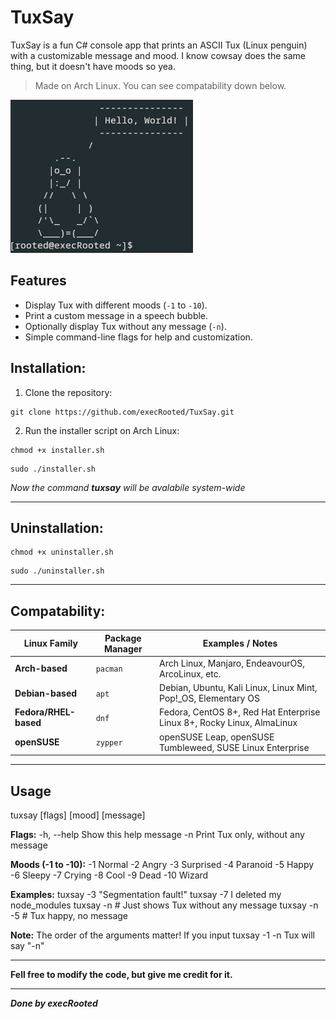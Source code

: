 # TuxSay

TuxSay is a fun C# console app that prints an ASCII Tux (Linux penguin) with a customizable message and mood. I know cowsay does the same thing, but it doesn't have moods so yea.

> Made on Arch Linux. You can see compatability down below.


![Tuxy saying Hello, World!](photos/tuxsay.png)



## Features

- Display Tux with different moods (`-1` to `-10`).  
- Print a custom message in a speech bubble.  
- Optionally display Tux without any message (`-n`).  
- Simple command-line flags for help and customization.  

## Installation:

1. Clone the repository:

```
git clone https://github.com/execRooted/TuxSay.git
```

2. Run the installer script on Arch Linux:

```
chmod +x installer.sh
```
```
sudo ./installer.sh
```
*Now the command **tuxsay** will be avalabile system-wide*

---
## Uninstallation:

```
chmod +x uninstaller.sh
```
```
sudo ./uninstaller.sh
```
---
## Compatability:

| Linux Family         | Package Manager | Examples / Notes                                    |
|---------------------|----------------|---------------------------------------------------|
| **Arch-based**       | `pacman`       | Arch Linux, Manjaro, EndeavourOS, ArcoLinux, etc. |
| **Debian-based**     | `apt`          | Debian, Ubuntu, Kali Linux, Linux Mint, Pop!_OS, Elementary OS |
| **Fedora/RHEL-based**| `dnf`          | Fedora, CentOS 8+, Red Hat Enterprise Linux 8+, Rocky Linux, AlmaLinux |
| **openSUSE**         | `zypper`       | openSUSE Leap, openSUSE Tumbleweed, SUSE Linux Enterprise |


---

<h2>Usage</h2>

  tuxsay [flags] [mood] [message]

**Flags:**
  -h, --help      Show this help message
  -n              Print Tux only, without any message

**Moods (-1 to -10):**
  -1  Normal      -2  Angry       -3  Surprised
  -4  Paranoid    -5  Happy       -6  Sleepy
  -7  Crying      -8  Cool        -9  Dead
  -10 Wizard

**Examples:**
  tuxsay -3 "Segmentation fault!"
  tuxsay -7 I deleted my node_modules
  tuxsay -n           # Just shows Tux without any message
  tuxsay -n -5        # Tux happy, no message
  
**Note:** The order of the arguments matter! If you input tuxsay -1 -n Tux will say "-n"

---

**Fell free to modify the code, but give me credit for it.**

---

***Done by execRooted***
